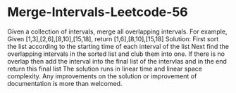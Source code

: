 # Merge-Intervals-Leetcode-56
Given a collection of intervals, merge all overlapping intervals.  For example, Given [1,3],[2,6],[8,10],[15,18], return [1,6],[8,10],[15,18]
Solution: 
First sort the list according to the starting time of each interval of the list
Next find the overlapping intervals in the sorted list and club them into one.
If there is no overlap then add the interval into the final list of the intervlas and in the end return this final list
The solution runs in linear time and linear space complexity. 
Any improvements on the solution or improvement of documentation is more than welcomed.
